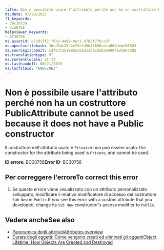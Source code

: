 ```yaml
---
title: Non è possibile usare l'attributo perché non ha un costruttore Public
ms.date: 07/20/2015
f1_keywords:
- vbc30758
- bc30758
helpviewer_keywords:
- BC30758
ms.assetid: b72d1ff2-f6b2-4a89-9ac2-8765f77bcc97
ms.openlocfilehash: 3dcd34c33c2e28efd5b45690cdca864debe98803
ms.sourcegitcommit: cdf67135a98a5a51913dacddb58e004a3c867802
ms.translationtype: MT
ms.contentlocale: it-IT
ms.lasthandoff: 08/21/2019
ms.locfileid: "69667063"
---
```

# <a name="attribute-cannot-be-used-because-it-does-not-have-a-public-constructor"></a><span data-ttu-id="41296-102">Non è possibile usare l'attributo perché non ha un costruttore Public</span><span class="sxs-lookup"><span data-stu-id="41296-102">Attribute cannot be used because it does not have a Public constructor</span></span>
<span data-ttu-id="41296-103">Il costruttore dell'attributo usato è `Private`e non può essere usato.</span><span class="sxs-lookup"><span data-stu-id="41296-103">The constructor for the attribute being used is `Private`, and cannot be used.</span></span>  
  
 <span data-ttu-id="41296-104">**ID errore:** BC30758</span><span class="sxs-lookup"><span data-stu-id="41296-104">**Error ID:** BC30758</span></span>  
  
## <a name="to-correct-this-error"></a><span data-ttu-id="41296-105">Per correggere l'errore</span><span class="sxs-lookup"><span data-stu-id="41296-105">To correct this error</span></span>  
  
1. <span data-ttu-id="41296-106">Se questo errore viene visualizzato con un attributo personalizzato sviluppato, modificare il relativo modificatore di accesso del costruttore `Sub New` in `Public`.</span><span class="sxs-lookup"><span data-stu-id="41296-106">If you see this error with a custom attribute that you developed, change its `Sub New` constructor's access modifier to `Public`.</span></span>  
  
## <a name="see-also"></a><span data-ttu-id="41296-107">Vedere anche</span><span class="sxs-lookup"><span data-stu-id="41296-107">See also</span></span>

- [<span data-ttu-id="41296-108">Panoramica degli attributi</span><span class="sxs-lookup"><span data-stu-id="41296-108">Attributes overview</span></span>](../programming-guide/concepts/attributes/index.md)
- [<span data-ttu-id="41296-109">Durata degli oggetti: Come vengono creati ed eliminati gli oggetti</span><span class="sxs-lookup"><span data-stu-id="41296-109">Object Lifetime: How Objects Are Created and Destroyed</span></span>](../../visual-basic/programming-guide/language-features/objects-and-classes/object-lifetime-how-objects-are-created-and-destroyed.md)
